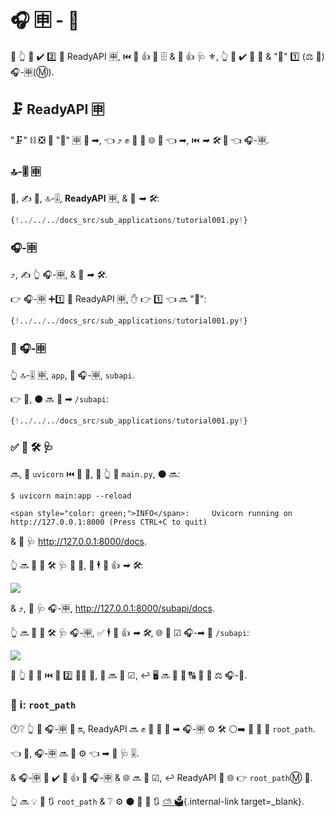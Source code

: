 # 🎧 🈸 - 🗻

🚥 👆 💪 ✔️ 2️⃣ 🔬 ReadyAPI 🈸, ⏮️ 👫 👍 🔬 🗄 &amp; 👫 👍 🩺 ⚜, 👆 💪 ✔️ 👑 📱 &amp; "🗻" 1️⃣ (⚖️ 🌅) 🎧-🈸(Ⓜ).

## 🗜 **ReadyAPI** 🈸

"🗜" ⛓ ❎ 🍕 "🔬" 🈸 🎯 ➡, 👈 ⤴️ ✊ 💅 🚚 🌐 🔽 👈 ➡, ⏮️ _➡ 🛠️_ 📣 👈 🎧-🈸.

### 🔝-🎚 🈸

🥇, ✍ 👑, 🔝-🎚, **ReadyAPI** 🈸, &amp; 🚮 *➡ 🛠️*:

```Python hl_lines="3  6-8"
{!../../../docs_src/sub_applications/tutorial001.py!}
```

### 🎧-🈸

⤴️, ✍ 👆 🎧-🈸, &amp; 🚮 *➡ 🛠️*.

👉 🎧-🈸 ➕1️⃣ 🐩 ReadyAPI 🈸, ✋️ 👉 1️⃣ 👈 🔜 "🗻":

```Python hl_lines="11  14-16"
{!../../../docs_src/sub_applications/tutorial001.py!}
```

### 🗻 🎧-🈸

👆 🔝-🎚 🈸, `app`, 🗻 🎧-🈸, `subapi`.

👉 💼, ⚫️ 🔜 📌 ➡ `/subapi`:

```Python hl_lines="11  19"
{!../../../docs_src/sub_applications/tutorial001.py!}
```

### ✅ 🏧 🛠️ 🩺

🔜, 🏃 `uvicorn` ⏮️ 👑 📱, 🚥 👆 📁 `main.py`, ⚫️ 🔜:

<div class="termy">

```console
$ uvicorn main:app --reload

<span style="color: green;">INFO</span>:     Uvicorn running on http://127.0.0.1:8000 (Press CTRL+C to quit)
```

</div>

&amp; 📂 🩺 <a href="http://127.0.0.1:8000/docs" class="external-link" target="_blank">http://127.0.0.1:8000/docs</a>.

👆 🔜 👀 🏧 🛠️ 🩺 👑 📱, 🔌 🕴 🚮 👍 _➡ 🛠️_:

<img src="/img/tutorial/sub-applications/image01.png">

&amp; ⤴️, 📂 🩺 🎧-🈸, <a href="http://127.0.0.1:8000/subapi/docs" class="external-link" target="_blank">http://127.0.0.1:8000/subapi/docs</a>.

👆 🔜 👀 🏧 🛠️ 🩺 🎧-🈸, ✅ 🕴 🚮 👍 _➡ 🛠️_, 🌐 🔽 ☑ 🎧-➡ 🔡 `/subapi`:

<img src="/img/tutorial/sub-applications/image02.png">

🚥 👆 🔄 🔗 ⏮️ 🙆 2️⃣ 👩‍💻 🔢, 👫 🔜 👷 ☑, ↩️ 🖥 🔜 💪 💬 🔠 🎯 📱 ⚖️ 🎧-📱.

### 📡 ℹ: `root_path`

🕐❔ 👆 🗻 🎧-🈸 🔬 🔛, ReadyAPI 🔜 ✊ 💅 🔗 🗻 ➡ 🎧-🈸 ⚙️ 🛠️ ⚪️➡️ 🔫 🔧 🤙 `root_path`.

👈 🌌, 🎧-🈸 🔜 💭 ⚙️ 👈 ➡ 🔡 🩺 🎚.

&amp; 🎧-🈸 💪 ✔️ 🚮 👍 📌 🎧-🈸 &amp; 🌐 🔜 👷 ☑, ↩️ ReadyAPI 🍵 🌐 👉 `root_path`Ⓜ 🔁.

👆 🔜 💡 🌅 🔃 `root_path` &amp; ❔ ⚙️ ⚫️ 🎯 📄 🔃 [⛅ 🗳](behind-a-proxy.md){.internal-link target=_blank}.

